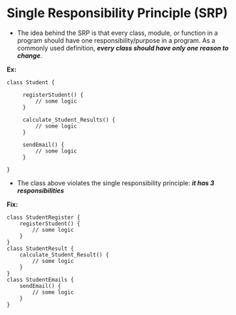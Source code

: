 # Single Responsibility Principle (SRP)

- The idea behind the SRP is that every class, module, or function in a program should have one responsibility/purpose in a program. As a commonly used definition, **_every class should have only one reason to change_**.

**Ex:**

```
class Student {

     registerStudent() {
         // some logic
     }

     calculate_Student_Results() {
         // some logic
     }

     sendEmail() {
         // some logic
     }

}
```

- The class above violates the single responsibility principle: **_it has 3 responsibilities_**

**Fix:**

```
class StudentRegister {
    registerStudent() {
        // some logic
    }
}
class StudentResult {
    calculate_Student_Result() {
        // some logic
    }
}
class StudentEmails {
    sendEmail() {
        // some logic
    }
}
```
